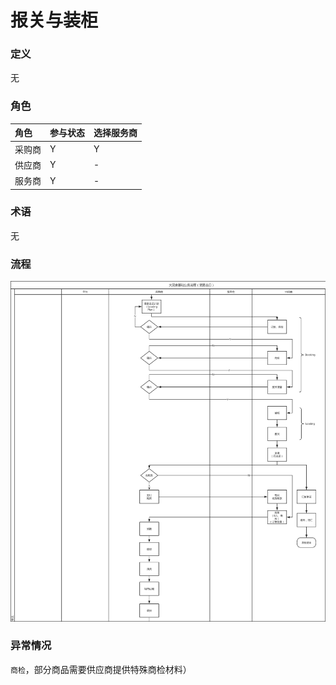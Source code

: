 # 报关与装柜

### 定义

无

### 角色

| 角色 | 参与状态 | 选择服务商 |
| :--- | :--- | :--- |
| 采购商 | Y | Y |
| 供应商 | Y | - |
| 服务商 | Y | - |

### 术语

无

### 流程

![](/assets/报关与装柜.png)

### 异常情况

`商检`，部分商品需要供应商提供特殊商检材料）



